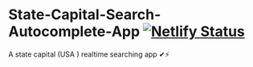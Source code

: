 # State-Capital-Search-Autocomplete-App [![Netlify Status](https://api.netlify.com/api/v1/badges/56c9dbab-a15a-47d8-82ac-85111bb1be8b/deploy-status)](https://app.netlify.com/sites/angry-noether-08b713/deploys)
A state capital (USA ) realtime searching app ✔⚡
